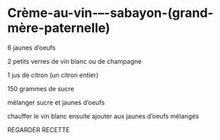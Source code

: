 # Crème-au-vin-–-sabayon-\(grand-mère-paternelle\)

6 jaunes d’oeufs

2 petits verres de vin blanc ou de champagne

1 jus de citron \(un citron entier\)

150 grammes de sucre

mélanger sucre et jaunes d’oeufs

chauffer le vin blanc ensuite ajouter aux jaunes d’oeufs mélangés

REGARDER RECETTE

